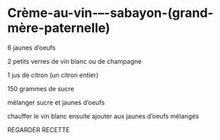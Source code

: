 # Crème-au-vin-–-sabayon-\(grand-mère-paternelle\)

6 jaunes d’oeufs

2 petits verres de vin blanc ou de champagne

1 jus de citron \(un citron entier\)

150 grammes de sucre

mélanger sucre et jaunes d’oeufs

chauffer le vin blanc ensuite ajouter aux jaunes d’oeufs mélangés

REGARDER RECETTE

